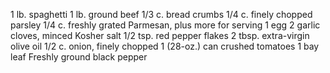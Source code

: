 1 lb. spaghetti
1 lb. ground beef
1/3 c. bread crumbs
1/4 c. finely chopped parsley
1/4 c. freshly grated Parmesan, plus more for serving
1 egg
2 garlic cloves, minced
Kosher salt
1/2 tsp. red pepper flakes
2 tbsp. extra-virgin olive oil
1/2 c. onion, finely chopped
1 (28-oz.) can crushed tomatoes
1 bay leaf
Freshly ground black pepper
